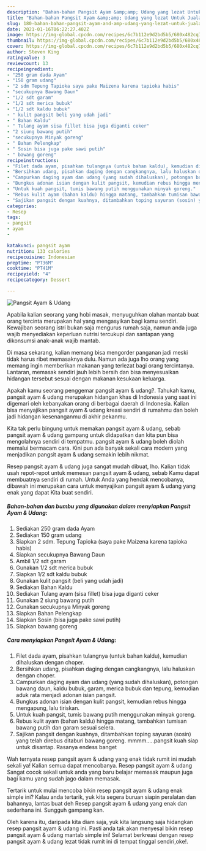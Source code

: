 ```yaml
---
description: "Bahan-bahan Pangsit Ayam &amp;amp; Udang yang lezat Untuk Jualan"
title: "Bahan-bahan Pangsit Ayam &amp;amp; Udang yang lezat Untuk Jualan"
slug: 180-bahan-bahan-pangsit-ayam-and-amp-udang-yang-lezat-untuk-jualan
date: 2021-01-16T06:22:27.402Z
image: https://img-global.cpcdn.com/recipes/6c7b112e9d2bd5b5/680x482cq70/pangsit-ayam-udang-foto-resep-utama.jpg
thumbnail: https://img-global.cpcdn.com/recipes/6c7b112e9d2bd5b5/680x482cq70/pangsit-ayam-udang-foto-resep-utama.jpg
cover: https://img-global.cpcdn.com/recipes/6c7b112e9d2bd5b5/680x482cq70/pangsit-ayam-udang-foto-resep-utama.jpg
author: Steven King
ratingvalue: 3
reviewcount: 13
recipeingredient:
- "250 gram dada Ayam"
- "150 gram udang"
- "2 sdm Tepung Tapioka saya pake Maizena karena tapioka habis"
- "secukupnya Bawang Daun"
- "1/2 sdt garam"
- "1/2 sdt merica bubuk"
- "1/2 sdt kaldu bubuk"
- " kulit pangsit beli yang udah jadi"
- " Bahan Kaldu"
- " Tulang ayam sisa fillet bisa juga diganti ceker"
- "2 siung bawang putih"
- "secukupnya Minyak goreng"
- " Bahan Pelengkap"
- " Sosin bisa juga pake sawi putih"
- " bawang goreng"
recipeinstructions:
- "Filet dada ayam, pisahkan tulangnya (untuk bahan kaldu), kemudian dihaluskan dengan choper."
- "Bersihkan udang, pisahkan daging dengan cangkangnya, lalu haluskan dengan choper."
- "Campurkan daging ayam dan udang (yang sudah dihaluskan), potongan bawang daun, kaldu bubuk, garam, merica bubuk dan tepung, kemudian aduk rata menjadi adonan isian pangsit."
- "Bungkus adonan isian dengan kulit pangsit, kemudian rebus hingga mengapung, lalu tiriskan."
- "Untuk kuah pangsit, tumis bawang putih menggunakan minyak goreng."
- "Rebus kulit ayam (bahan kaldu) hingga matang, tambahkan tumisan bawang putih dan garam sesuai selera."
- "Sajikan pangsit dengan kuahnya, ditambahkan toping sayuran (sosin) yang telah direbus ditaburi bawang goreng. mmmm.....pangsit kuah siap untuk disantap. Rasanya endess banget"
categories:
- Resep
tags:
- pangsit
- ayam
- 

katakunci: pangsit ayam  
nutrition: 133 calories
recipecuisine: Indonesian
preptime: "PT36M"
cooktime: "PT41M"
recipeyield: "4"
recipecategory: Dessert

---
```



![Pangsit Ayam &amp; Udang](https://img-global.cpcdn.com/recipes/6c7b112e9d2bd5b5/680x482cq70/pangsit-ayam-udang-foto-resep-utama.jpg)

Apabila kalian seorang yang hobi masak, menyuguhkan olahan mantab buat orang tercinta merupakan hal yang mengasyikan bagi kamu sendiri. Kewajiban seorang istri bukan saja mengurus rumah saja, namun anda juga wajib menyediakan keperluan nutrisi tercukupi dan santapan yang dikonsumsi anak-anak wajib mantab.

Di masa  sekarang, kalian memang bisa mengorder panganan jadi meski tidak harus ribet memasaknya dulu. Namun ada juga lho orang yang memang ingin memberikan makanan yang terlezat bagi orang tercintanya. Lantaran, memasak sendiri jauh lebih bersih dan bisa menyesuaikan hidangan tersebut sesuai dengan makanan kesukaan keluarga. 



Apakah kamu seorang penggemar pangsit ayam &amp; udang?. Tahukah kamu, pangsit ayam &amp; udang merupakan hidangan khas di Indonesia yang saat ini digemari oleh kebanyakan orang di berbagai daerah di Indonesia. Kalian bisa menyajikan pangsit ayam &amp; udang kreasi sendiri di rumahmu dan boleh jadi hidangan kesenanganmu di akhir pekanmu.

Kita tak perlu bingung untuk memakan pangsit ayam &amp; udang, sebab pangsit ayam &amp; udang gampang untuk didapatkan dan kita pun bisa mengolahnya sendiri di tempatmu. pangsit ayam &amp; udang boleh diolah memalui bermacam cara. Kini pun ada banyak sekali cara modern yang menjadikan pangsit ayam &amp; udang semakin lebih nikmat.

Resep pangsit ayam &amp; udang juga sangat mudah dibuat, lho. Kalian tidak usah repot-repot untuk memesan pangsit ayam &amp; udang, sebab Kamu dapat membuatnya sendiri di rumah. Untuk Anda yang hendak mencobanya, dibawah ini merupakan cara untuk menyajikan pangsit ayam &amp; udang yang enak yang dapat Kita buat sendiri.

<!--inarticleads1-->

##### Bahan-bahan dan bumbu yang digunakan dalam menyiapkan Pangsit Ayam &amp; Udang:

1. Sediakan 250 gram dada Ayam
1. Sediakan 150 gram udang
1. Siapkan 2 sdm. Tepung Tapioka (saya pake Maizena karena tapioka habis)
1. Siapkan secukupnya Bawang Daun
1. Ambil 1/2 sdt garam
1. Gunakan 1/2 sdt merica bubuk
1. Siapkan 1/2 sdt kaldu bubuk
1. Gunakan  kulit pangsit (beli yang udah jadi)
1. Sediakan  Bahan Kaldu
1. Sediakan  Tulang ayam (sisa fillet) bisa juga diganti ceker
1. Gunakan 2 siung bawang putih
1. Gunakan secukupnya Minyak goreng
1. Siapkan  Bahan Pelengkap
1. Siapkan  Sosin (bisa juga pake sawi putih)
1. Siapkan  bawang goreng




<!--inarticleads2-->

##### Cara menyiapkan Pangsit Ayam &amp; Udang:

1. Filet dada ayam, pisahkan tulangnya (untuk bahan kaldu), kemudian dihaluskan dengan choper.
1. Bersihkan udang, pisahkan daging dengan cangkangnya, lalu haluskan dengan choper.
1. Campurkan daging ayam dan udang (yang sudah dihaluskan), potongan bawang daun, kaldu bubuk, garam, merica bubuk dan tepung, kemudian aduk rata menjadi adonan isian pangsit.
1. Bungkus adonan isian dengan kulit pangsit, kemudian rebus hingga mengapung, lalu tiriskan.
1. Untuk kuah pangsit, tumis bawang putih menggunakan minyak goreng.
1. Rebus kulit ayam (bahan kaldu) hingga matang, tambahkan tumisan bawang putih dan garam sesuai selera.
1. Sajikan pangsit dengan kuahnya, ditambahkan toping sayuran (sosin) yang telah direbus ditaburi bawang goreng. mmmm.....pangsit kuah siap untuk disantap. Rasanya endess banget




Wah ternyata resep pangsit ayam &amp; udang yang enak tidak rumit ini mudah sekali ya! Kalian semua dapat mencobanya. Resep pangsit ayam &amp; udang Sangat cocok sekali untuk anda yang baru belajar memasak maupun juga bagi kamu yang sudah jago dalam memasak.

Tertarik untuk mulai mencoba bikin resep pangsit ayam &amp; udang enak simple ini? Kalau anda tertarik, yuk kita segera buruan siapin peralatan dan bahannya, lantas buat deh Resep pangsit ayam &amp; udang yang enak dan sederhana ini. Sungguh gampang kan. 

Oleh karena itu, daripada kita diam saja, yuk kita langsung saja hidangkan resep pangsit ayam &amp; udang ini. Pasti anda tak akan menyesal bikin resep pangsit ayam &amp; udang mantab simple ini! Selamat berkreasi dengan resep pangsit ayam &amp; udang lezat tidak rumit ini di tempat tinggal sendiri,oke!.


